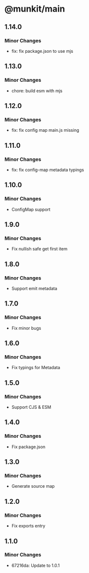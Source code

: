 # @munkit/main

## 1.14.0

### Minor Changes

- fix: fix package.json to use mjs

## 1.13.0

### Minor Changes

- chore: build esm with mjs

## 1.12.0

### Minor Changes

- fix: fix config map main.js missing

## 1.11.0

### Minor Changes

- fix: fix config-map metadata typings

## 1.10.0

### Minor Changes

- ConfigMap support

## 1.9.0

### Minor Changes

- Fix nullish safe get first item

## 1.8.0

### Minor Changes

- Support emit metadata

## 1.7.0

### Minor Changes

- Fix minor bugs

## 1.6.0

### Minor Changes

- Fix typings for Metadata

## 1.5.0

### Minor Changes

- Support CJS & ESM

## 1.4.0

### Minor Changes

- Fix package.json

## 1.3.0

### Minor Changes

- Generate source map

## 1.2.0

### Minor Changes

- Fix exports entry

## 1.1.0

### Minor Changes

- 67216da: Update to 1.0.1
